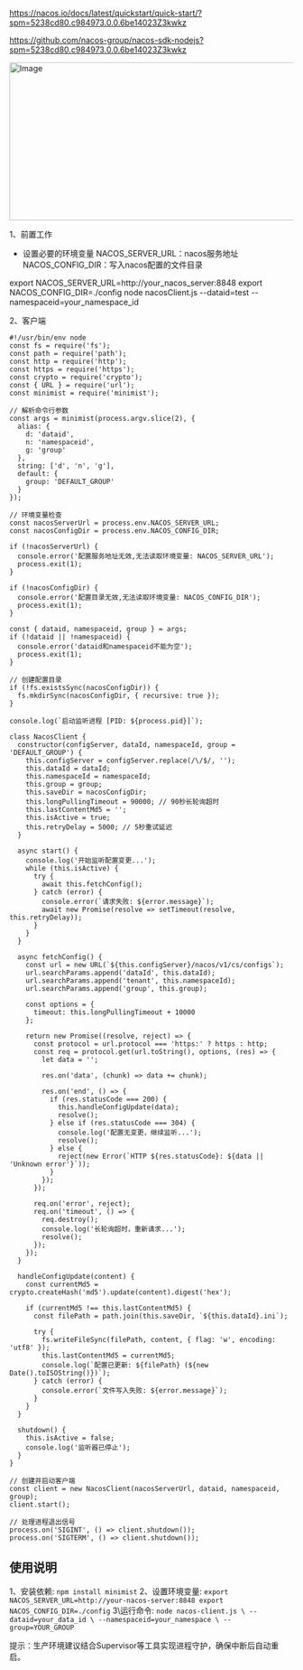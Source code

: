 https://nacos.io/docs/latest/quickstart/quick-start/?spm=5238cd80.c984973.0.0.6be14023Z3kwkz

https://github.com/nacos-group/nacos-sdk-nodejs?spm=5238cd80.c984973.0.0.6be14023Z3kwkz

<img width="1280" height="280" alt="Image" src="https://github.com/user-attachments/assets/aac34ac4-a29e-4680-b17f-708d70b3cefb" />

1、前置工作
- 设置必要的环境变量
NACOS_SERVER_URL：nacos服务地址
NACOS_CONFIG_DIR：写入nacos配置的文件目录

export NACOS_SERVER_URL=http://your_nacos_server:8848
export NACOS_CONFIG_DIR=./config
node nacosClient.js --dataid=test --namespaceid=your_namespace_id


2、客户端

```
#!/usr/bin/env node
const fs = require('fs');
const path = require('path');
const http = require('http');
const https = require('https');
const crypto = require('crypto');
const { URL } = require('url');
const minimist = require('minimist');

// 解析命令行参数
const args = minimist(process.argv.slice(2), {
  alias: {
    d: 'dataid',
    n: 'namespaceid',
    g: 'group'
  },
  string: ['d', 'n', 'g'],
  default: {
    group: 'DEFAULT_GROUP'
  }
});

// 环境变量检查
const nacosServerUrl = process.env.NACOS_SERVER_URL;
const nacosConfigDir = process.env.NACOS_CONFIG_DIR;

if (!nacosServerUrl) {
  console.error('配置服务地址无效,无法读取环境变量: NACOS_SERVER_URL');
  process.exit(1);
}

if (!nacosConfigDir) {
  console.error('配置目录无效,无法读取环境变量: NACOS_CONFIG_DIR');
  process.exit(1);
}

const { dataid, namespaceid, group } = args;
if (!dataid || !namespaceid) {
  console.error('dataid和namespaceid不能为空');
  process.exit(1);
}

// 创建配置目录
if (!fs.existsSync(nacosConfigDir)) {
  fs.mkdirSync(nacosConfigDir, { recursive: true });
}

console.log(`启动监听进程 [PID: ${process.pid}]`);

class NacosClient {
  constructor(configServer, dataId, namespaceId, group = 'DEFAULT_GROUP') {
    this.configServer = configServer.replace(/\/$/, '');
    this.dataId = dataId;
    this.namespaceId = namespaceId;
    this.group = group;
    this.saveDir = nacosConfigDir;
    this.longPullingTimeout = 90000; // 90秒长轮询超时
    this.lastContentMd5 = '';
    this.isActive = true;
    this.retryDelay = 5000; // 5秒重试延迟
  }

  async start() {
    console.log('开始监听配置变更...');
    while (this.isActive) {
      try {
        await this.fetchConfig();
      } catch (error) {
        console.error(`请求失败: ${error.message}`);
        await new Promise(resolve => setTimeout(resolve, this.retryDelay));
      }
    }
  }

  async fetchConfig() {
    const url = new URL(`${this.configServer}/nacos/v1/cs/configs`);
    url.searchParams.append('dataId', this.dataId);
    url.searchParams.append('tenant', this.namespaceId);
    url.searchParams.append('group', this.group);

    const options = {
      timeout: this.longPullingTimeout + 10000
    };

    return new Promise((resolve, reject) => {
      const protocol = url.protocol === 'https:' ? https : http;
      const req = protocol.get(url.toString(), options, (res) => {
        let data = '';
        
        res.on('data', (chunk) => data += chunk);
        
        res.on('end', () => {
          if (res.statusCode === 200) {
            this.handleConfigUpdate(data);
            resolve();
          } else if (res.statusCode === 304) {
            console.log('配置无变更，继续监听...');
            resolve();
          } else {
            reject(new Error(`HTTP ${res.statusCode}: ${data || 'Unknown error'}`));
          }
        });
      });

      req.on('error', reject);
      req.on('timeout', () => {
        req.destroy();
        console.log('长轮询超时，重新请求...');
        resolve();
      });
    });
  }

  handleConfigUpdate(content) {
    const currentMd5 = crypto.createHash('md5').update(content).digest('hex');
    
    if (currentMd5 !== this.lastContentMd5) {
      const filePath = path.join(this.saveDir, `${this.dataId}.ini`);
      
      try {
        fs.writeFileSync(filePath, content, { flag: 'w', encoding: 'utf8' });
        this.lastContentMd5 = currentMd5;
        console.log(`配置已更新: ${filePath} (${new Date().toISOString()})`);
      } catch (error) {
        console.error(`文件写入失败: ${error.message}`);
      }
    }
  }

  shutdown() {
    this.isActive = false;
    console.log('监听器已停止');
  }
}

// 创建并启动客户端
const client = new NacosClient(nacosServerUrl, dataid, namespaceid, group);
client.start();

// 处理进程退出信号
process.on('SIGINT', () => client.shutdown());
process.on('SIGTERM', () => client.shutdown());
```


## 使用说明
1、安装依赖:
`npm install minimist`
2、设置环境变量:
`export NACOS_SERVER_URL=http://your-nacos-server:8848
export NACOS_CONFIG_DIR=./config`
3\运行命令:
`node nacos-client.js \
  --dataid=your_data_id \
  --namespaceid=your_namespace \
  --group=YOUR_GROUP`

提示：生产环境建议结合Supervisor等工具实现进程守护，确保中断后自动重启。

